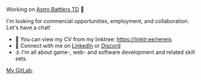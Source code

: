 Working on [Astro Battlers TD](https://store.steampowered.com/app/1728980/Astro_Battlers_TD/) 🤩
 
I'm looking for commercial opportunities, employment, and collaboration. Let's have a chat!

- 👀 You can view my CV from my linktree: https://linktr.ee/renejs
- 💯 Connect with me on [LinkedIn](https://www.linkedin.com/in/rene-schwartz-732a8649/) or [Discord](https://discordapp.com/users/118129453200179207)
- ⚓ I'm all about game-, web- and software development and related skill sets.

[My GitLab](https://gitlab.com/Rene_).
